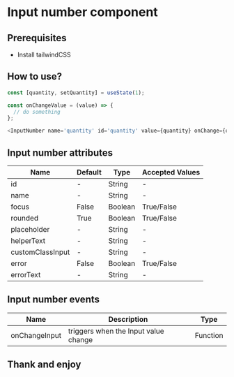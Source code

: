 # Input number component

## Prerequisites

- Install tailwindCSS

## How to use?

```ts
const [quantity, setQuantity] = useState(1);

const onChangeValue = (value) => {
  // do something
};

<InputNumber name='quantity' id='quantity' value={quantity} onChange={onChangeValue} placeholder='Enter quantity' />;
```

## Input number attributes

| Name             | Default | Type    | Accepted Values |
| ---------------- | ------- | ------- | --------------- |
| id               | -       | String  | -               |
| name             | -       | String  | -               |
| focus            | False   | Boolean | True/False      |
| rounded          | True    | Boolean | True/False      |
| placeholder      | -       | String  | -               |
| helperText       | -       | String  | -               |
| customClassInput | -       | String  | -               |
| error            | False   | Boolean | True/False      |
| errorText        | -       | String  | -               |

## Input number events

| Name          | Description                          | Type     |
| ------------- | ------------------------------------ | -------- |
| onChangeInput | triggers when the Input value change | Function |

## Thank and enjoy
